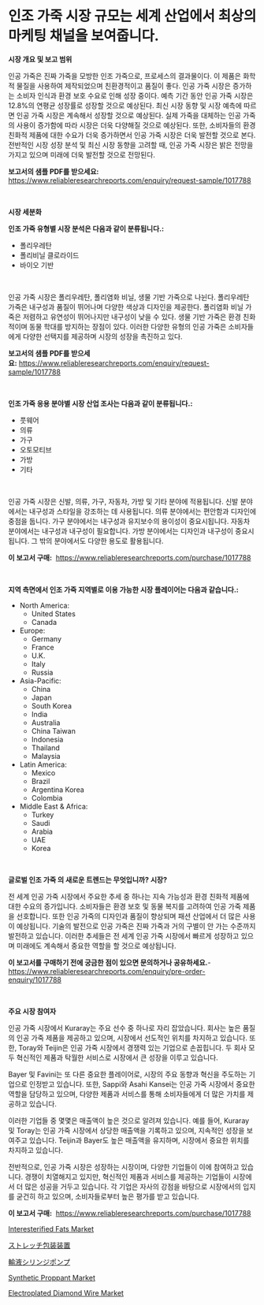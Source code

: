 <p><h1>인조 가죽 시장 규모는 세계 산업에서 최상의 마케팅 채널을 보여줍니다.</h1></p><p><strong>시장 개요 및 보고 범위</strong></p>
<p><p>인공 가죽은 진짜 가죽을 모방한 인조 가죽으로, 프로세스의 결과물이다. 이 제품은 화학적 물질을 사용하여 제작되었으며 친환경적이고 품질이 좋다. 인공 가죽 시장은 증가하는 소비자 인식과 환경 보호 수요로 인해 성장 중이다. 예측 기간 동안 인공 가죽 시장은 12.8%의 연평균 성장률로 성장할 것으로 예상된다. 최신 시장 동향 및 시장 예측에 따르면 인공 가죽 시장은 계속해서 성장할 것으로 예상된다. 실제 가죽을 대체하는 인공 가죽의 사용이 증가함에 따라 시장은 더욱 다양해질 것으로 예상된다. 또한, 소비자들의 환경 친화적 제품에 대한 수요가 더욱 증가하면서 인공 가죽 시장은 더욱 발전할 것으로 본다.전반적인 시장 성장 분석 및 최신 시장 동향을 고려할 때, 인공 가죽 시장은 밝은 전망을 가지고 있으며 미래에 더욱 발전할 것으로 전망된다.</p></p>
<p><strong>보고서의 샘플 PDF를 받으세요:</strong> <a href="https://www.reliableresearchreports.com/enquiry/request-sample/1017788">https://www.reliableresearchreports.com/enquiry/request-sample/1017788</a></p>
<p>&nbsp;</p>
<p><strong>시장 세분화</strong></p>
<p><strong>인조 가죽 유형별 시장 분석은 다음과 같이 분류됩니다.:</strong></p>
<p><ul><li>폴리우레탄</li><li>폴리비닐 클로라이드</li><li>바이오 기반</li></ul></p>
<p>&nbsp;</p>
<p><p>인공 가죽 시장은 폴리우레탄, 폴리염화 비닐, 생물 기반 가죽으로 나뉜다. 폴리우레탄 가죽은 내구성과 품질이 뛰어나며 다양한 색상과 디자인을 제공한다. 폴리염화 비닐 가죽은 저렴하고 유연성이 뛰어나지만 내구성이 낮을 수 있다. 생물 기반 가죽은 환경 친화적이며 동물 학대를 방지하는 장점이 있다. 이러한 다양한 유형의 인공 가죽은 소비자들에게 다양한 선택지를 제공하며 시장의 성장을 촉진하고 있다.</p></p>
<p><strong>보고서의 샘플 PDF를 받으세요:</strong>&nbsp;<a href="https://www.reliableresearchreports.com/enquiry/request-sample/1017788">https://www.reliableresearchreports.com/enquiry/request-sample/1017788</a></p>
<p>&nbsp;</p>
<p><strong> 인조 가죽 응용 분야별 시장 산업 조사는 다음과 같이 분류됩니다.:</strong></p>
<p><ul><li>풋웨어</li><li>의류</li><li>가구</li><li>오토모티브</li><li>가방</li><li>기타</li></ul></p>
<p>&nbsp;</p>
<p><p>인공 가죽 시장은 신발, 의류, 가구, 자동차, 가방 및 기타 분야에 적용됩니다. 신발 분야에서는 내구성과 스타일을 강조하는 데 사용됩니다. 의류 분야에서는 편안함과 디자인에 중점을 둡니다. 가구 분야에서는 내구성과 유지보수의 용이성이 중요시됩니다. 자동차 분야에서는 내구성과 내구성이 필요합니다. 가방 분야에서는 디자인과 내구성이 중요시됩니다. 그 밖의 분야에서도 다양한 용도로 활용됩니다.</p></p>
<p><strong>이 보고서 구매:</strong>&nbsp; <a href="https://www.reliableresearchreports.com/purchase/1017788">https://www.reliableresearchreports.com/purchase/1017788</a></p>
<p>&nbsp;</p>
<p><strong>지역 측면에서 인조 가죽 지역별로 이용 가능한 시장 플레이어는 다음과 같습니다.:</strong></p>
<p><ul>
    <li>
        North America:
        <ul>
            <li>United States</li>
            <li>Canada</li>
        </ul>
    </li>
    <li>
        Europe:
        <ul>
            <li>Germany</li>
            <li>France</li>
            <li>U.K.</li>
            <li>Italy</li>
            <li>Russia</li>
        </ul>
    </li>
    <li>
        Asia-Pacific:
        <ul>
            <li>China</li>
            <li>Japan</li>
            <li>South Korea</li>
            <li>India</li>
            <li>Australia</li>
            <li>China Taiwan</li>
            <li>Indonesia</li>
            <li>Thailand</li>
            <li>Malaysia</li>
        </ul>
    </li>
    <li>
        Latin America:
        <ul>
            <li>Mexico</li>
            <li>Brazil</li>
            <li>Argentina Korea</li>
            <li>Colombia</li>
        </ul>
    </li>
    <li>
        Middle East & Africa:
        <ul>
            <li>Turkey</li>
            <li>Saudi</li>
            <li>Arabia</li>
            <li>UAE</li>
            <li>Korea</li>
        </ul>
    </li>
    </ul></p>
<p>&nbsp;</p>
<p><strong>글로벌 인조 가죽 의 새로운 트렌드는 무엇입니까? 시장?</strong></p>
<p><p>전 세계 인공 가죽 시장에서 주요한 추세 중 하나는 지속 가능성과 환경 친화적 제품에 대한 수요의 증가입니다. 소비자들은 환경 보호 및 동물 복지를 고려하여 인공 가죽 제품을 선호합니다. 또한 인공 가죽의 디자인과 품질이 향상되며 패션 산업에서 더 많은 사용이 예상됩니다. 기술의 발전으로 인공 가죽은 진짜 가죽과 거의 구별이 안 가는 수준까지 발전하고 있습니다. 이러한 추세들은 전 세계 인공 가죽 시장에서 빠르게 성장하고 있으며 미래에도 계속해서 중요한 역할을 할 것으로 예상됩니다.</p></p>
<p><strong>이 보고서를 구매하기 전에 궁금한 점이 있으면 문의하거나 공유하세요.</strong>- <a href="https://www.reliableresearchreports.com/enquiry/pre-order-enquiry/1017788">https://www.reliableresearchreports.com/enquiry/pre-order-enquiry/1017788</a></p>
<p>&nbsp;</p>
<p><strong>주요 시장 참여자</strong></p>
<p><p>인공 가죽 시장에서 Kuraray는 주요 선수 중 하나로 자리 잡았습니다. 회사는 높은 품질의 인공 가죽 제품을 제공하고 있으며, 시장에서 선도적인 위치를 차지하고 있습니다. 또한, Toray와 Teijin은 인공 가죽 시장에서 경쟁력 있는 기업으로 손꼽힙니다. 두 회사 모두 혁신적인 제품과 탁월한 서비스로 시장에서 큰 성장을 이루고 있습니다.</p><p>Bayer 및 Favini는 또 다른 중요한 플레이어로, 시장의 주요 동향과 혁신을 주도하는 기업으로 인정받고 있습니다. 또한, Sappi와 Asahi Kansei는 인공 가죽 시장에서 중요한 역할을 담당하고 있으며, 다양한 제품과 서비스를 통해 소비자들에게 더 많은 가치를 제공하고 있습니다.</p><p>이러한 기업들 중 몇몇은 매출액이 높은 것으로 알려져 있습니다. 예를 들어, Kuraray 및 Toray는 인공 가죽 시장에서 상당한 매출액을 기록하고 있으며, 지속적인 성장을 보여주고 있습니다. Teijin과 Bayer도 높은 매출액을 유지하며, 시장에서 중요한 위치를 차지하고 있습니다.</p><p>전반적으로, 인공 가죽 시장은 성장하는 시장이며, 다양한 기업들이 이에 참여하고 있습니다. 경쟁이 치열해지고 있지만, 혁신적인 제품과 서비스를 제공하는 기업들이 시장에서 더 많은 성공을 거두고 있습니다. 각 기업은 자사의 강점을 바탕으로 시장에서의 입지를 굳건히 하고 있으며, 소비자들로부터 높은 평가를 받고 있습니다.</p></p>
<p><strong>이 보고서 구매:</strong>&nbsp;&nbsp;<a href="https://www.reliableresearchreports.com/purchase/1017788">https://www.reliableresearchreports.com/purchase/1017788</a></p>
<p><p><a href="https://view.publitas.com/reportprime-1/interesterified-fats-market-size-furnishes-valuable-information-encompassing-market-share-market-trends-and-projections-spanning-from-2024-to-2031/">Interesterified Fats Market</a></p><p><a href="https://github.com/cnnriuez22368/Market-Research-Report-List-1/blob/main/7687709191050.md">ストレッチ包装装置</a></p><p><a href="https://github.com/zekaoe592392/Market-Research-Report-List-1/blob/main/6015167191049.md">輸液シリンジポンプ</a></p><p><a href="https://issuu.com/reportprime-2/docs/synthetic-proppant-market-size-2030.pptx">Synthetic Proppant Market</a></p><p><a href="https://github.com/Krish2023na/Market-Research-Report-List-3/blob/main/electroplated-diamond-wire-market.md">Electroplated Diamond Wire Market</a></p></p>
